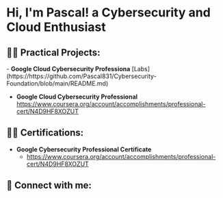 <h1>Hi, I'm Pascal! a Cybersecurity and Cloud Enthusiast

<h2>👨‍💻 Practical Projects:</h2>
- <b>Google Cloud Cybersecurity Professiona</b>
 [Labs](https://https://github.com/Pascal831/Cybersecurity-Foundation/blob/main/README.md)
 
- <b>Google Cloud Cybersecurity Professional</b> https://www.coursera.org/account/accomplishments/professional-cert/N4D9HF8XOZUT

<h2>👨‍💻 Certifications:</h2>
 
- <b>Google Cybersecurity Professional Certificate</b> 
  - https://www.coursera.org/account/accomplishments/professional-cert/N4D9HF8XOZUT

<h2> 🤳 Connect with me:</h2>


<!--
**joshmadakor1/joshmadakor1** is a ✨ _special_ ✨ repository because its `README.md` (this file) appears on your GitHub profile.

Here are some ideas to get you started:

- 🔭 I’m currently working on ...
- 🌱 I’m currently learning ...
- 👯 I’m looking to collaborate on ...
- 🤔 I’m looking for help with ...
- 💬 Ask me about ...
- 📫 How to reach me: ...
- 😄 Pronouns: ...
- ⚡ Fun fact: ...
-->

<!--
**joshmadakor1/joshmadakor1** is a ✨ _special_ ✨ repository because its `README.md` (this file) appears on your GitHub profile.

Here are some ideas to get you started:

- 🔭 I’m currently working on ...
- 🌱 I’m currently learning ...
- 👯 I’m looking to collaborate on ...
- 🤔 I’m looking for help with ...
- 💬 Ask me about ...
- 📫 How to reach me: ...
- 😄 Pronouns: ...
- ⚡ Fun fact: ...
-->
